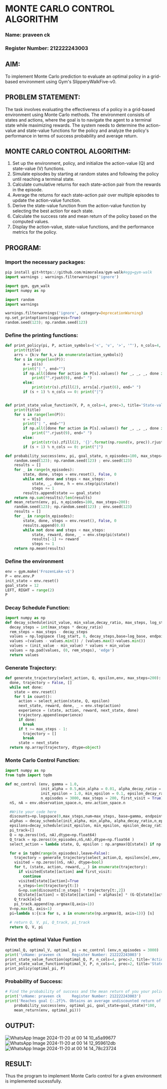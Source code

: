 # MONTE CARLO CONTROL ALGORITHM
### Name: praveen ck
### Register Number: 212222243003

## AIM:
To implement Monte Carlo prediction to evaluate an optimal policy in a grid-based environment using Gym's SlipperyWalkFive-v0.

## PROBLEM STATEMENT:
The task involves evaluating the effectiveness of a policy in a grid-based environment using Monte Carlo methods. The environment consists of states and actions, where the goal is to navigate the agent to a terminal state while maximizing rewards. The system needs to determine the action-value and state-value functions for the policy and analyze the policy's performance in terms of success probability and average return.

## MONTE CARLO CONTROL ALGORITHM:
1. Set up the environment, policy, and initialize the action-value (Q) and state-value (V) functions.
2. Simulate episodes by starting at random states and following the policy until reaching a terminal state.
3. Calculate cumulative returns for each state-action pair from the rewards in the episode.
4. Average the returns for each state-action pair over multiple episodes to update the action-value function.
5. Derive the state-value function from the action-value function by selecting the best action for each state.
6. Calculate the success rate and mean return of the policy based on the computed values.
7. Display the action-value, state-value functions, and the performance metrics for the policy.

## PROGRAM:
### Import the necessary packages:
```py
pip install git+https://github.com/mimoralea/gym-walk#egg=gym-walk
import warnings ; warnings.filterwarnings('ignore')

import gym, gym_walk
import numpy as np

import random
import warnings

warnings.filterwarnings('ignore', category=DeprecationWarning)
np.set_printoptions(suppress=True)
random.seed(123); np.random.seed(123)
```
### Define the printing functions:
```py
def print_policy(pi, P, action_symbols=('<', 'v', '>', '^'), n_cols=4, title='Policy:'):
    print(title)
    arrs = {k:v for k,v in enumerate(action_symbols)}
    for s in range(len(P)):
        a = pi(s)
        print("| ", end="")
        if np.all([done for action in P[s].values() for _, _, _, done in action]):
            print("".rjust(9), end=" ")
        else:
            print(str(s).zfill(2), arrs[a].rjust(6), end=" ")
        if (s + 1) % n_cols == 0: print("|")


def print_state_value_function(V, P, n_cols=4, prec=3, title='State-value function:'):
    print(title)
    for s in range(len(P)):
        v = V[s]
        print("| ", end="")
        if np.all([done for action in P[s].values() for _, _, _, done in action]):
            print("".rjust(9), end=" ")
        else:
            print(str(s).zfill(2), '{}'.format(np.round(v, prec)).rjust(6), end=" ")
        if (s + 1) % n_cols == 0: print("|")

def probability_success(env, pi, goal_state, n_episodes=100, max_steps=200):
    random.seed(123); np.random.seed(123) ; env.seed(123)
    results = []
    for _ in range(n_episodes):
        state, done, steps = env.reset(), False, 0
        while not done and steps < max_steps:
            state, _, done, h = env.step(pi(state))
            steps += 1
        results.append(state == goal_state)
    return np.sum(results)/len(results)
def mean_return(env, pi, n_episodes=100, max_steps=200):
    random.seed(123); np.random.seed(123) ; env.seed(123)
    results = []
    for _ in range(n_episodes):
        state, done, steps = env.reset(), False, 0
        results.append(0.0)
        while not done and steps < max_steps:
            state, reward, done, _ = env.step(pi(state))
            results[-1] += reward
            steps += 1
    return np.mean(results)
```
### Define the environment
```py
env = gym.make('FrozenLake-v1')
P = env.env.P
init_state = env.reset()
goal_state = 12
LEFT, RIGHT = range(2)
P
```
### Decay Schedule Function:
```py
import numpy as np
def decay_schedule(init_value, min_value,decay_ratio, max_steps, log_start=-2, log_base=10):
  decay_steps = int(max_steps * decay_ratio)
  rem_steps = max_steps - decay_steps
  values = np.logspace (log_start, 0, decay_steps,base=log_base, endpoint=True) [::-1]
  values =(values - values.min()) / (values.max()-values.min())
  values = (init_value - min_value) * values + min_value
  values = np.pad(values, (0, rem_steps), 'edge')
  return values
```
### Generate Trajectory:
```py
def generate_trajectory(select_action, Q, epsilon,env, max_steps=200): # Corrected order of arguments
  done, trajectory = False, []
  while not done:
    state = env.reset()
    for t in count():
      action = select_action(state, Q, epsilon)
      next_state, reward, done, _ = env.step(action)
      experience = (state, action, reward, next_state, done)
      trajectory.append(experience)
      if done:
        break
      if t >= max_steps - 1:
        trajectory = []
        break
      state = next_state
  return np.array(trajectory, dtype=object)
```
### Monte Carlo Control Function:
```py
import numpy as np
from tqdm import tqdm

def mc_control (env, gamma = 1.0,
                init_alpha = 0.5,min_alpha = 0.01, alpha_decay_ratio = 0.5,
                init_epsilon = 1.0, min_epsilon = 0.1, epsilon_decay_ratio = 0.9,
                n_episodes = 3000, max_steps = 200, first_visit = True):
  nS, nA = env.observation_space.n, env.action_space.n

  #Write your code here
  discounts=np.logspace(0,max_steps,num=max_steps, base=gamma, endpoint=False)
  alphas = decay_schedule(init_alpha, min_alpha, alpha_decay_ratio,n_episodes)
  epsilons=decay_schedule(init_epsilon, min_epsilon, epsilon_decay_ratio,n_episodes)
  pi_track=[]
  Q = np.zeros((nS, nA),dtype=np.float64)
  Q_track = np.zeros((n_episodes,nS,nA),dtype=np.float64 )
  select_action = lambda state, Q, epsilon : np.argmax(Q[state]) if np.random.random()> epsilon else np.random.randint(len(Q[state]))

  for e in tqdm(range(n_episodes),leave=False):
    trajectory = generate_trajectory(select_action,Q, epsilons[e],env, max_steps)
    visited = np.zeros((nS, nA), dtype=bool)
    for t, (state, action, reward,_,_) in enumerate(trajectory):
      if visited[state][action] and first_visit:
        continue
      visited[state][action]=True
      n_steps=len(trajectory[t:])
      G=np.sum(discounts[:n_steps] * trajectory[t:,2])
      Q[state][action] = Q[state][action] + alphas[e] * (G-Q[state][action])
    Q_track[e]=Q
    pi_track.append(np.argmax(Q,axis=1))
  V=np.max(Q, axis=1)
  pi=lambda s:{s:a for s, a in enumerate(np.argmax(Q, axis=1))} [s]

  # return Q, V, pi, Q_track, pi_track
  return Q, V, pi

```
### Print the optimal Value Funtion
```py
optimal_Q, optimal_V, optimal_pi = mc_control (env,n_episodes = 3000)
print('\nName: praveen ck     Register Number: 212222243003')
print_state_value_function(optimal_Q, P, n_cols=4, prec=2, title='Action-value function:')
print_state_value_function(optimal_V, P, n_cols=4, prec=2, title='State-value function:')
print_policy(optimal_pi, P)
```

### Probability of Success:
```py
# Find the probability of success and the mean return of you your policy
print('\nName: praveen ck     Register Number: 212222243003')
print('Reaches goal {:.2f}%. Obtains an average undiscounted return of {:.4f}.'.format(
    probability_success(env, optimal_pi, goal_state=goal_state)*100,
    mean_return(env, optimal_pi)))
```
## OUTPUT:
![WhatsApp Image 2024-11-20 at 00 14 10_a5a99677](https://github.com/user-attachments/assets/6852fe1d-2978-4292-86a9-82679dafdce9)
![WhatsApp Image 2024-11-20 at 00 14 12_959612db](https://github.com/user-attachments/assets/b606b069-e67a-4ada-8b5c-b57aba925868)
![WhatsApp Image 2024-11-20 at 00 14 14_78c23724](https://github.com/user-attachments/assets/5ed60a3c-8217-4cf5-a13d-5d3604cfa9e6)



## RESULT:
Thus the program to implement Monte Carlo control for a given environment is implemented sucessfully.
